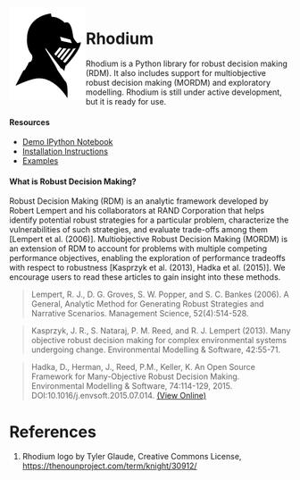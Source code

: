 <img align="left" src="images/logo.png" />

# Rhodium #

Rhodium is a Python library for robust decision making (RDM).  It also includes support for
multiobjective robust decision making (MORDM) and exploratory modelling.  Rhodium is still
under active development, but it is ready for use.

#### Resources

* [Demo IPython Notebook](https://gist.github.com/dhadka/a8d7095c98130d8f73bc)
* [Installation Instructions](INSTALL.md)
* [Examples](https://github.com/Project-Platypus/Rhodium/tree/master/examples)

#### What is Robust Decision Making?

Robust Decision Making (RDM) is an analytic framework developed by Robert Lempert and his
collaborators at RAND Corporation that helps identify potential robust strategies for a
particular problem, characterize the vulnerabilities of such strategies, and evaluate
trade-offs among them [Lempert et al. (2006)].  Multiobjective Robust Decision Making (MORDM)
is an extension of RDM to account for problems with multiple competing performance objectives,
enabling the exploration of performance tradeoffs with respect to robustness
[Kasprzyk et al. (2013), Hadka et al. (2015)].  We encourage users to read these articles
to gain insight into these methods.

> Lempert, R. J., D. G. Groves, S. W. Popper, and S. C. Bankes (2006).  A General, Analytic
  Method for Generating Robust Strategies and Narrative Scenarios.  Management Science, 52(4):514-528.

> Kasprzyk, J. R., S. Nataraj, P. M. Reed, and R. J. Lempert (2013).  Many objective robust
  decision making for complex environmental systems undergoing change. Environmental
  Modelling & Software, 42:55-71.

> Hadka, D., Herman, J., Reed, P.M., Keller, K. An Open Source Framework for Many-Objective
  Robust Decision Making. Environmental Modelling & Software, 74:114-129, 2015.
  DOI:10.1016/j.envsoft.2015.07.014. [(View Online)](http://www.sciencedirect.com/science/article/pii/S1364815215300190)

# References

1. Rhodium logo by Tyler Glaude, Creative Commons License, https://thenounproject.com/term/knight/30912/
